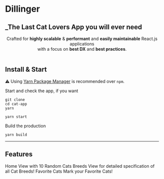 # Dillinger

## _The Last Cat Lovers App you will ever need

<div align="center" >Crafted for <strong>highly scalable</strong> & <strong>performant</strong> and <strong>easily maintainable</strong> React.js applications <br /> 
with a focus on  
<strong>best DX</strong> and <strong>best practices</strong>.
</div>


<br />

## Install & Start

⚠️ Using [Yarn Package Manager](https://yarnpkg.com) is recommended over `npm`.

Start and check the app, if you want

```shell
git clone
cd cat-app
yarn
```

```shell
yarn start
```

Build the production

```shell
yarn build
```

---

## Features

Home View with 10 Random Cats
Breeds View for detailed specification of all Cat Breeds!
Favorite Cats Mark your Favorite Cats!
